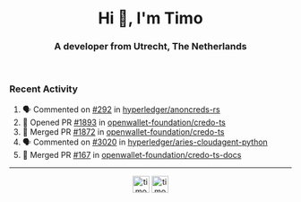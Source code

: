 <h1 align="center">Hi 👋, I'm Timo</h1>
<h3 align="center">A developer from Utrecht, The Netherlands</h3>
<br/>
<!-- https://github.com/rahuldkjain/github-profile-readme-generator --!>

<!--  <p align="left"><img src="https://github-readme-stats.vercel.app/api?username=timoglastra&show_icons=true&count_private=true&" alt="timoglastra" /></p> --!>

<!--
Github language stats
<p align="left"><img src="https://github-readme-stats.vercel.app/api/top-langs/?username=timoglastra&layout=compact" alt="timoglastra" /><p>
-->

<!-- Codestats language stats -->
<!-- <p align="left"><img src="https://codestats-readme.vercel.app/api/top-langs/?username=timoglastra&layout=compact&language_count=12" alt="timoglastra" /><p>    --!>
  
<h3>Recent Activity</h3>

<!--START_SECTION:activity-->
1. 🗣 Commented on [#292](https://github.com/hyperledger/anoncreds-rs/issues/292#issuecomment-2154155597) in [hyperledger/anoncreds-rs](https://github.com/hyperledger/anoncreds-rs)
2. 💪 Opened PR [#1893](https://github.com/openwallet-foundation/credo-ts/pull/1893) in [openwallet-foundation/credo-ts](https://github.com/openwallet-foundation/credo-ts)
3. 🎉 Merged PR [#1872](https://github.com/openwallet-foundation/credo-ts/pull/1872) in [openwallet-foundation/credo-ts](https://github.com/openwallet-foundation/credo-ts)
4. 🗣 Commented on [#3020](https://github.com/hyperledger/aries-cloudagent-python/issues/3020#issuecomment-2154089749) in [hyperledger/aries-cloudagent-python](https://github.com/hyperledger/aries-cloudagent-python)
5. 🎉 Merged PR [#167](https://github.com/openwallet-foundation/credo-ts-docs/pull/167) in [openwallet-foundation/credo-ts-docs](https://github.com/openwallet-foundation/credo-ts-docs)
<!--END_SECTION:activity-->

---

<p align="center">
<a href="https://twitter.com/timoglastra" target="blank"><img align="center" src="https://cdn.jsdelivr.net/npm/simple-icons@3.0.1/icons/twitter.svg" alt="timoglastra" height="30" width="30" /></a>
<a href="https://linkedin.com/in/timoglastra" target="blank"><img align="center" src="https://cdn.jsdelivr.net/npm/simple-icons@3.0.1/icons/linkedin.svg" alt="timoglastra" height="30" width="30" /></a>
</p>



